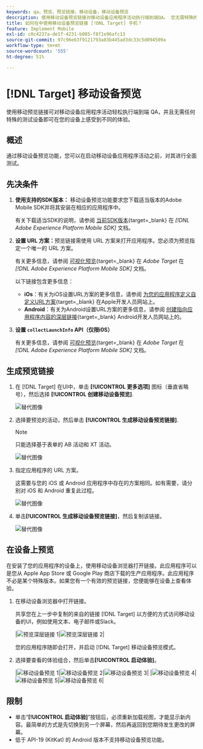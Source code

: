 ```yaml
---
keywords: qa，预览，预览链接，移动设备，移动设备预览
description: 使用移动设备预览链接对移动设备应用程序活动执行端到端QA。 您无需特殊的测试设备即可注册不同的体验。
title: 如何在中使用移动设备预览链接 [!DNL Target] 手机？
feature: Implement Mobile
exl-id: c0c4237a-de1f-4231-b085-f8f1e96afc13
source-git-commit: 97c96e63f9121793a83b445ad3dc33c5d094509a
workflow-type: tm+mt
source-wordcount: '555'
ht-degree: 51%

---
```


# [!DNL Target] 移动设备预览

使用移动预览链接可对移动设备应用程序活动轻松执行端到端 QA，并且无需任何特殊的测试设备即可在您的设备上感受到不同的体验。

## 概述

通过移动设备预览功能，您可以在启动移动设备应用程序活动之前，对其进行全面测试。

## 先决条件

1. **使用支持的SDK版本：** 移动设备预览功能要求您下载适当版本的Adobe Mobile SDK并将其安装在相应的应用程序中。

   有关下载适当SDK的说明，请参阅 [当前SDK版本](https://developer.adobe.com/client-sdks/documentation/current-sdk-versions/){target=_blank} 在 *[!DNL Adobe Experience Platform Mobile SDK]* 文档。

1. **设置 URL 方案：**&#x200B;预览链接需使用 URL 方案来打开应用程序。您必须为预览指定一个唯一的 URL 方案。

   有关更多信息，请参阅 [可视化预览](https://developer.adobe.com/client-sdks/documentation/adobe-target/#visual-preview){target=_blank} 在 *Adobe Target* 在 *[!DNL Adobe Experience Platform Mobile SDK]* 文档。

   以下链接包含更多信息：

   * **iOs**：有关为iOS设置URL方案的更多信息，请参阅 [为您的应用程序定义自定义URL方案](https://developer.apple.com/documentation/xcode/defining-a-custom-url-scheme-for-your-app){target=_blank} 在Apple开发人员网站上。
   * **Android**：有关为Android设置URL方案的更多信息，请参阅 [创建指向应用程序内容的深层链接](https://developer.android.com/training/app-links/deep-linking){target=_blank} Android开发人员网站上的。

1. **设置 `collectLaunchInfo` API（仅限i0S）**

   有关更多信息，请参阅 [可视化预览](https://developer.adobe.com/client-sdks/documentation/adobe-target/#visual-preview){target=_blank} 在 *Adobe Target* 在 *[!DNL Adobe Experience Platform Mobile SDK]* 文档。

## 生成预览链接

1. 在 [!DNL Target] 在UI中，单击 **[!UICONTROL 更多选项]** 图标（垂直省略号），然后选择 **[!UICONTROL 创建移动设备预览]**.

   ![替代图像](assets/mobile-preview-create.png)

1. 选择要预览的活动，然后单击 **[!UICONTROL 生成移动设备预览链接]**.

   >[!NOTE]
   >
   >只能选择基于表单的 AB 活动和 XT 活动。

   ![替代图像](assets/mobile-preview-select-activities.png)

1. 指定应用程序的 URL 方案。

   这需要与您的 iOS 或 Android 应用程序中存在的方案相同。如有需要，请分别对 iOS 和 Android 重复此过程。

   ![替代图像](assets/mobile-preview-enter-url-scheme.png)

1. 单击&#x200B;**[!UICONTROL 生成移动设备预览链接]**，然后复制该链接。

   ![替代图像](assets/mobile-preview-generate-and-copy.png)

## 在设备上预览

在安装了您的应用程序的设备上，使用移动设备浏览器打开链接。此应用程序可以是您从 Apple App Store 或 Google Play 商店下载的生产应用程序。此应用程序不必是某个特殊版本。如果您有一个有效的预览链接，您便能够在设备上查看体验。

1. 在移动设备浏览器中打开链接。

   共享您在上一步中复制的来自的链接 [!DNL Target] 以方便的方式访问移动设备的UI，例如使用文本、电子邮件或Slack。

   |![预览深层链接 1](assets/mobile-preview-open-deeplink.png)|![预览深层链接 2](assets/mobile-preview-open-app.png)|

   您的应用程序随即会打开，并启动 [!DNL Target] 移动设备预览模式。

1. 选择要查看的体验组合，然后单击&#x200B;**[!UICONTROL 启动体验]**。

   |![移动设备预览 1](assets/mobile-preview-experience-selection-1.png)|![移动设备预览 2](assets/mobile-preview-experience-result-1-france.png)|![移动设备预览 3](assets/mobile-preview-experience-result-1-shipfree.png)|
|![移动设备预览 4](assets/mobile-preview-experience-selection-2.png)|![移动设备预览 5](assets/mobile-preview-experience-result-2-aus.png)|![移动设备预览 6](assets/mobile-preview-experience-result-2-10off.png)|

## 限制

* 单击“**[!UICONTROL 启动体验]**”按钮后，必须重新加载视图，才能显示新内容。最简单的方式是先切换到另一个屏幕，然后再返回到您期待发生更改的屏幕。
* 低于 API-19 (KitKat) 的 Android 版本不支持移动设备预览功能。
